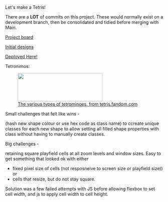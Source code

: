 Let's make a Tetris!

There are a **LOT** of commits on this project.  These would normally exist on a development branch, then be consolidated and tidied before merging with Main.


[Project board](https://github.com/users/DBBrowne/projects/1)

[Initial designs](https://github.com/DBBrowne/ga-sei-projectone/wiki/initial-layouts)

[Deployed Here!](https://dbbrowne.github.io/ga-sei-projectone/)

Tetronimos:
<figure class="pi-item pi-image" data-source="image">
	<a href="https://static.wikia.nocookie.net/tetrisconcept/images/c/ca/Tetromino_image.png/revision/latest?cb=20090706171943" class="image image-thumbnail" title="">
		<img src="https://static.wikia.nocookie.net/tetrisconcept/images/c/ca/Tetromino_image.png/revision/latest/scale-to-width-down/350?cb=20090706171943" srcset="https://static.wikia.nocookie.net/tetrisconcept/images/c/ca/Tetromino_image.png/revision/latest/scale-to-width-down/350?cb=20090706171943 1x, https://static.wikia.nocookie.net/tetrisconcept/images/c/ca/Tetromino_image.png/revision/latest/scale-to-width-down/700?cb=20090706171943 2x" class="pi-image-thumbnail" alt="" data-image-key="Tetromino_image.png" data-image-name="Tetromino image.png" width="270" height="90">
	<figcaption class="pi-item-spacing pi-caption">The various types of tetrominoes, from tetris.fandom.com</figcaption>
  </a>
</figure>

Small challenges that felt like wins - 

(hash new shape colour or use hex code as class name) to ccreate unique classes for each new shape to allow setting all filled shape properties with class without having to manually create classes.

Big challenges - 

retaining square playfield cells at all zoom levels and window sizes.  Easy to get something that looked ok with either 
  - fixed pixel size of cells (not resposneive to screen size or playfield size))
or 
  - cells that resize, but do not stay square.

Solution was a few failed attempts with JS before allowing flexbox to set cell width, and js to apply cell width to cell height.